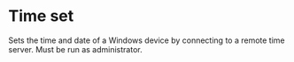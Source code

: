 # Time set

Sets the time and date of a Windows device by connecting to a remote time server. Must be run as administrator.